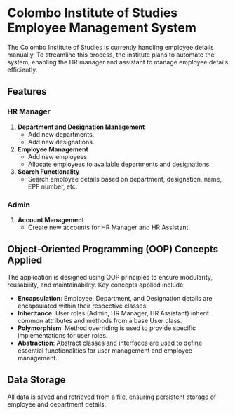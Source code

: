 # Colombo Institute of Studies Employee Management System

The Colombo Institute of Studies is currently handling employee details manually. To streamline this process, the institute plans to automate the system, enabling the HR manager and assistant to manage employee details efficiently.

## Features

### HR Manager
1. **Department and Designation Management**
   - Add new departments.
   - Add new designations.
2. **Employee Management**
   - Add new employees.
   - Allocate employees to available departments and designations.
3. **Search Functionality**
   - Search employee details based on department, designation, name, EPF number, etc.

### Admin
1. **Account Management**
   - Create new accounts for HR Manager and HR Assistant.

## Object-Oriented Programming (OOP) Concepts Applied
The application is designed using OOP principles to ensure modularity, reusability, and maintainability. Key concepts applied include:

- **Encapsulation**: Employee, Department, and Designation details are encapsulated within their respective classes.
- **Inheritance**: User roles (Admin, HR Manager, HR Assistant) inherit common attributes and methods from a base User class.
- **Polymorphism**: Method overriding is used to provide specific implementations for user roles.
- **Abstraction**: Abstract classes and interfaces are used to define essential functionalities for user management and employee management.

## Data Storage
All data is saved and retrieved from a file, ensuring persistent storage of employee and department details.
